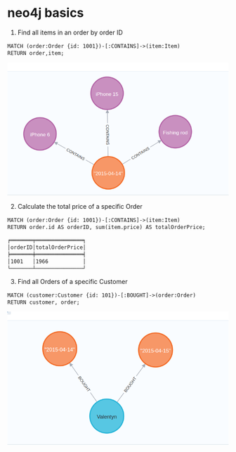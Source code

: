 # neo4j basics

1. Find all items in an order by order ID
```cypher
MATCH (order:Order {id: 1001})-[:CONTAINS]->(item:Item)
RETURN order,item;
```

![img.png](../img/neo4j_1.png)

2. Calculate the total price of a specific Order
```cypher
MATCH (order:Order {id: 1001})-[:CONTAINS]->(item:Item)
RETURN order.id AS orderID, sum(item.price) AS totalOrderPrice;
```
```text
╒═══════╤═══════════════╕
│orderID│totalOrderPrice│
╞═══════╪═══════════════╡
│1001   │1966           │
└───────┴───────────────┘
```

3. Find all Orders of a specific Customer
```cypher
MATCH (customer:Customer {id: 101})-[:BOUGHT]->(order:Order)
RETURN customer, order;
```
![img.png](../img/neo4j_2.png)
